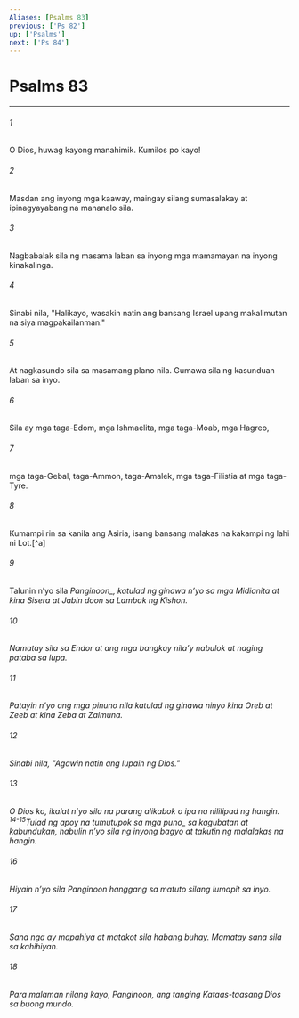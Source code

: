 ```yaml
---
Aliases: [Psalms 83]
previous: ['Ps 82']
up: ['Psalms']
next: ['Ps 84']
---
```

# Psalms 83

***






















###### 1 










O Dios, huwag kayong manahimik. Kumilos po kayo! 





















###### 2 










Masdan ang inyong mga kaaway, maingay silang sumasalakay at ipinagyayabang na mananalo sila. 





















###### 3 










Nagbabalak sila ng masama laban sa inyong mga mamamayan na inyong kinakalinga. 





















###### 4 










Sinabi nila, "Halikayo, wasakin natin ang bansang Israel upang makalimutan na siya magpakailanman." 





















###### 5 










At nagkasundo sila sa masamang plano nila. Gumawa sila ng kasunduan laban sa inyo. 





















###### 6 










Sila ay mga taga-Edom, mga Ishmaelita, mga taga-Moab, mga Hagreo, 





















###### 7 










mga taga-Gebal, taga-Ammon, taga-Amalek, mga taga-Filistia at mga taga-Tyre. 





















###### 8 










Kumampi rin sa kanila ang Asiria, isang bansang malakas na kakampi ng lahi ni Lot.[^a] 





















###### 9 










Talunin nʼyo sila <i class="trans-change">Panginoon_, katulad ng ginawa nʼyo sa mga Midianita at kina Sisera at Jabin doon sa Lambak ng Kishon. 





















###### 10 










Namatay sila sa Endor at ang mga bangkay nilaʼy nabulok at naging pataba sa lupa. 





















###### 11 










Patayin nʼyo ang mga pinuno nila katulad ng ginawa ninyo kina Oreb at Zeeb at kina Zeba at Zalmuna. 





















###### 12 










Sinabi nila, "Agawin natin ang lupain ng Dios." 





















###### 13 










O Dios ko, ikalat nʼyo sila na parang alikabok o ipa na nililipad ng hangin. <sup class="versenum">14-15</sup>Tulad ng apoy na tumutupok <i class="trans-change">sa mga puno_ sa kagubatan at kabundukan, habulin nʼyo sila ng inyong bagyo at takutin ng malalakas na hangin. 





















###### 16 










Hiyain nʼyo sila Panginoon hanggang sa matuto silang lumapit sa inyo. 





















###### 17 










Sana nga ay mapahiya at matakot sila habang buhay. Mamatay sana sila sa kahihiyan. 





















###### 18 










Para malaman nilang kayo, Panginoon, ang tanging Kataas-taasang Dios sa buong mundo.
